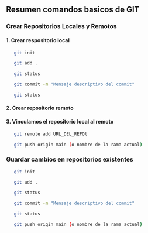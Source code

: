 ## Resumen comandos basicos de GIT

### Crear Repositorios Locales y Remotos

#### 1. Crear respositorio local

```sh
   git init
```
```sh
   git add .
```
```sh
   git status
```
```sh
   git commit -m "Mensaje descriptivo del commit"
```
```sh
   git status
```

#### 2. Crear repositorio remoto

#### 3. Vinculamos el repositorio local al remoto
```sh
   git remote add URL_DEL_REPOl
```
```sh
   git push origin main (o nombre de la rama actual)
```
### Guardar cambios en repositorios existentes
```sh
   git init
```
```sh
   git add .
```
```sh
   git status
```
```sh
   git commit -m "Mensaje descriptivo del commit"
```
```sh
   git status
```
```sh
   git push origin main (o nombre de la rama actual)
```